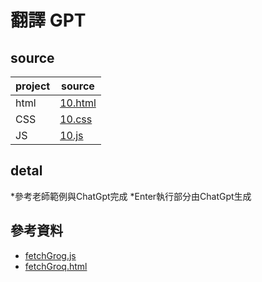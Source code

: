 # 翻譯 GPT

## source
| project | source |
| --- | --- |
| html | [10.html](https://github.com/1100jimjim/wp/blob/master/%E4%BD%9C%E6%A5%AD-10/10.html) |
| CSS | [10.css](https://github.com/1100jimjim/wp/blob/master/%E4%BD%9C%E6%A5%AD-10/10.css) |
| JS | [10.js](https://github.com/1100jimjim/wp/blob/master/%E4%BD%9C%E6%A5%AD-10/10.js)  |

## detal
*參考老師範例與ChatGpt完成
*Enter執行部分由ChatGpt生成
 
## 參考資料
* [fetchGrog.js](https://github.com/ccc112b/html2denojs/blob/master/%E5%B0%88%E6%A1%88/aichat/02b-fetchGptBrowser/fetchGroq.js)
* [fetchGroq.html](https://github.com/ccc112b/html2denojs/blob/master/%E5%B0%88%E6%A1%88/aichat/02b-fetchGptBrowser/fetchGroq.html)
